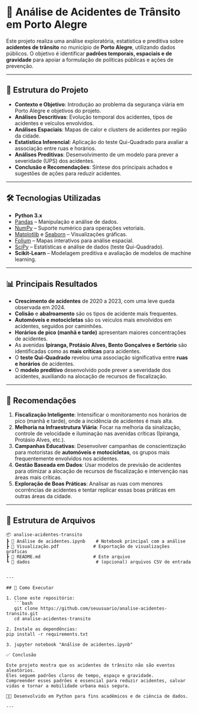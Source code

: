 # 🚦 Análise de Acidentes de Trânsito em Porto Alegre

Este projeto realiza uma análise exploratória, estatística e preditiva sobre **acidentes de trânsito** no município de **Porto Alegre**, utilizando dados públicos. O objetivo é identificar **padrões temporais, espaciais e de gravidade** para apoiar a formulação de políticas públicas e ações de prevenção.

---

## 📑 Estrutura do Projeto

- **Contexto e Objetivo**: Introdução ao problema da segurança viária em Porto Alegre e objetivos do projeto.
- **Análises Descritivas**: Evolução temporal dos acidentes, tipos de acidentes e veículos envolvidos.
- **Análises Espaciais**: Mapas de calor e clusters de acidentes por região da cidade.
- **Estatística Inferencial**: Aplicação do teste Qui-Quadrado para avaliar a associação entre ruas e horários.
- **Análises Preditivas**: Desenvolvimento de um modelo para prever a severidade (UPS) dos acidentes.
- **Conclusão e Recomendações**: Síntese dos principais achados e sugestões de ações para reduzir acidentes.

---

## 🛠️ Tecnologias Utilizadas

- **Python 3.x**
- [Pandas](https://pandas.pydata.org/) – Manipulação e análise de dados.
- [NumPy](https://numpy.org/) – Suporte numérico para operações vetoriais.
- [Matplotlib](https://matplotlib.org/) e [Seaborn](https://seaborn.pydata.org/) – Visualizações gráficas.
- [Folium](https://python-visualization.github.io/folium/) – Mapas interativos para análise espacial.
- [SciPy](https://scipy.org/) – Estatísticas e análise de dados (teste Qui-Quadrado).
- **Scikit-Learn** – Modelagem preditiva e avaliação de modelos de machine learning.

---

## 📊 Principais Resultados

- **Crescimento de acidentes** de 2020 a 2023, com uma leve queda observada em 2024.
- **Colisão** e **abalroamento** são os tipos de acidente mais frequentes.
- **Automóveis e motocicletas** são os veículos mais envolvidos em acidentes, seguidos por caminhões.
- **Horários de pico (manhã e tarde)** apresentam maiores concentrações de acidentes.
- As avenidas **Ipiranga, Protásio Alves, Bento Gonçalves e Sertório** são identificadas como as **mais críticas** para acidentes.
- O **teste Qui-Quadrado** revelou uma associação significativa entre **ruas e horários** de acidentes.
- O **modelo preditivo** desenvolvido pode prever a severidade dos acidentes, auxiliando na alocação de recursos de fiscalização.

---

## 🧭 Recomendações

1. **Fiscalização Inteligente**: Intensificar o monitoramento nos horários de pico (manhã e tarde), onde a incidência de acidentes é mais alta.
2. **Melhoria na Infraestrutura Viária**: Focar na melhoria da sinalização, controle de velocidade e iluminação nas avenidas críticas (Ipiranga, Protásio Alves, etc.).
3. **Campanhas Educativas**: Desenvolver campanhas de conscientização para motoristas de **automóveis e motocicletas**, os grupos mais frequentemente envolvidos nos acidentes.
4. **Gestão Baseada em Dados**: Usar modelos de previsão de acidentes para otimizar a alocação de recursos de fiscalização e intervenção nas áreas mais críticas.
5. **Exploração de Boas Práticas**: Analisar as ruas com menores ocorrências de acidentes e tentar replicar essas boas práticas em outras áreas da cidade.

---

## 📂 Estrutura de Arquivos

```plaintext
📦 analise-acidentes-transito
┣ 📜 Análise de acidentes.ipynb    # Notebook principal com a análise
┣ 📜 Visualização.pdf             # Exportação de visualizações gráficas
┣ 📜 README.md                    # Este arquivo
┗ 📂 dados                         # (opcional) arquivos CSV de entrada


---

## 🚀 Como Executar

1. Clone este repositório:
   ```bash
   git clone https://github.com/seuusuario/analise-acidentes-transito.git
   cd analise-acidentes-transito

2. Instale as dependências:
pip install -r requirements.txt

3. jupyter notebook "Análise de acidentes.ipynb"

✅ Conclusão

Este projeto mostra que os acidentes de trânsito não são eventos aleatórios.
Eles seguem padrões claros de tempo, espaço e gravidade.
Compreender esses padrões é essencial para reduzir acidentes, salvar vidas e tornar a mobilidade urbana mais segura.

👨‍💻 Desenvolvido em Python para fins acadêmicos e de ciência de dados.

---
